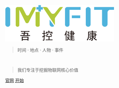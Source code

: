 <!-- _coverpage.md -->

![logo](imyfit.png)

> 时间 · 地点 · 人物 · 事件
<br>

> 我们专注于挖掘物联网核心价值

[官网](https://www.imyfit.com/)
[开始](#概述)

